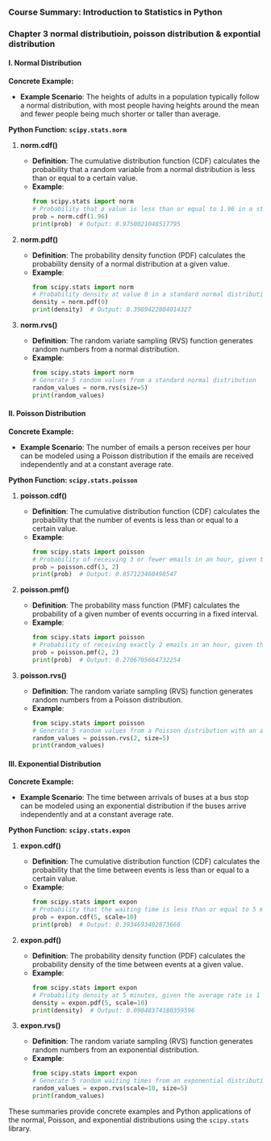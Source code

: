 ### Course Summary: Introduction to Statistics in Python

### Chapter 3 normal distributioin, poisson distribution & expontial distribution

#### I. Normal Distribution
**Concrete Example:**
- **Example Scenario**: The heights of adults in a population typically follow a normal distribution, with most people having heights around the mean and fewer people being much shorter or taller than average.

**Python Function: `scipy.stats.norm`**

1. **norm.cdf()**
   - **Definition**: The cumulative distribution function (CDF) calculates the probability that a random variable from a normal distribution is less than or equal to a certain value.
   - **Example**:
     ```python
     from scipy.stats import norm
     # Probability that a value is less than or equal to 1.96 in a standard normal distribution
     prob = norm.cdf(1.96)
     print(prob)  # Output: 0.9750021048517795
     ```

2. **norm.pdf()**
   - **Definition**: The probability density function (PDF) calculates the probability density of a normal distribution at a given value.
   - **Example**:
     ```python
     from scipy.stats import norm
     # Probability density at value 0 in a standard normal distribution
     density = norm.pdf(0)
     print(density)  # Output: 0.3989422804014327
     ```

3. **norm.rvs()**
   - **Definition**: The random variate sampling (RVS) function generates random numbers from a normal distribution.
   - **Example**:
     ```python
     from scipy.stats import norm
     # Generate 5 random values from a standard normal distribution
     random_values = norm.rvs(size=5)
     print(random_values)
     ```

#### II. Poisson Distribution
**Concrete Example:**
- **Example Scenario**: The number of emails a person receives per hour can be modeled using a Poisson distribution if the emails are received independently and at a constant average rate.

**Python Function: `scipy.stats.poisson`**

1. **poisson.cdf()**
   - **Definition**: The cumulative distribution function (CDF) calculates the probability that the number of events is less than or equal to a certain value.
   - **Example**:
     ```python
     from scipy.stats import poisson
     # Probability of receiving 3 or fewer emails in an hour, given the average rate is 2 emails per hour
     prob = poisson.cdf(3, 2)
     print(prob)  # Output: 0.857123460498547
     ```

2. **poisson.pmf()**
   - **Definition**: The probability mass function (PMF) calculates the probability of a given number of events occurring in a fixed interval.
   - **Example**:
     ```python
     from scipy.stats import poisson
     # Probability of receiving exactly 2 emails in an hour, given the average rate is 2 emails per hour
     prob = poisson.pmf(2, 2)
     print(prob)  # Output: 0.2706705664732254
     ```

3. **poisson.rvs()**
   - **Definition**: The random variate sampling (RVS) function generates random numbers from a Poisson distribution.
   - **Example**:
     ```python
     from scipy.stats import poisson
     # Generate 5 random values from a Poisson distribution with an average rate of 2 emails per hour
     random_values = poisson.rvs(2, size=5)
     print(random_values)
     ```

#### III. Exponential Distribution
**Concrete Example:**
- **Example Scenario**: The time between arrivals of buses at a bus stop can be modeled using an exponential distribution if the buses arrive independently and at a constant average rate.

**Python Function: `scipy.stats.expon`**

1. **expon.cdf()**
   - **Definition**: The cumulative distribution function (CDF) calculates the probability that the time between events is less than or equal to a certain value.
   - **Example**:
     ```python
     from scipy.stats import expon
     # Probability that the waiting time is less than or equal to 5 minutes, given the average rate is 1 bus per 10 minutes
     prob = expon.cdf(5, scale=10)
     print(prob)  # Output: 0.3934693402873666
     ```

2. **expon.pdf()**
   - **Definition**: The probability density function (PDF) calculates the probability density of the time between events at a given value.
   - **Example**:
     ```python
     from scipy.stats import expon
     # Probability density at 5 minutes, given the average rate is 1 bus per 10 minutes
     density = expon.pdf(5, scale=10)
     print(density)  # Output: 0.09048374180359596
     ```

3. **expon.rvs()**
   - **Definition**: The random variate sampling (RVS) function generates random numbers from an exponential distribution.
   - **Example**:
     ```python
     from scipy.stats import expon
     # Generate 5 random waiting times from an exponential distribution with an average rate of 1 bus per 10 minutes
     random_values = expon.rvs(scale=10, size=5)
     print(random_values)
     ```

These summaries provide concrete examples and Python applications of the normal, Poisson, and exponential distributions using the `scipy.stats` library.
